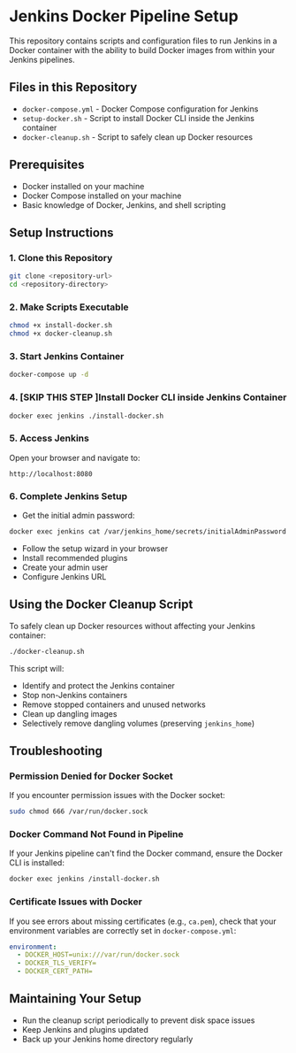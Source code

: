 # Jenkins Docker Pipeline Setup


This repository contains scripts and configuration files to run Jenkins in a Docker container with the ability to build Docker images from within your Jenkins pipelines.

## Files in this Repository

- `docker-compose.yml` - Docker Compose configuration for Jenkins
- `setup-docker.sh` - Script to install Docker CLI inside the Jenkins container
- `docker-cleanup.sh` - Script to safely clean up Docker resources

## Prerequisites

- Docker installed on your machine
- Docker Compose installed on your machine
- Basic knowledge of Docker, Jenkins, and shell scripting

## Setup Instructions

### 1. Clone this Repository

```bash
git clone <repository-url>
cd <repository-directory>
```

### 2. Make Scripts Executable

```bash
chmod +x install-docker.sh
chmod +x docker-cleanup.sh
```

### 3. Start Jenkins Container

```bash
docker-compose up -d
```

### 4. [SKIP THIS STEP ]Install Docker CLI inside Jenkins Container

```bash
docker exec jenkins ./install-docker.sh
```

### 5. Access Jenkins

Open your browser and navigate to:

```
http://localhost:8080
```

### 6. Complete Jenkins Setup

- Get the initial admin password:
```bash
docker exec jenkins cat /var/jenkins_home/secrets/initialAdminPassword
```

- Follow the setup wizard in your browser
- Install recommended plugins
- Create your admin user
- Configure Jenkins URL

## Using the Docker Cleanup Script

To safely clean up Docker resources without affecting your Jenkins container:

```bash
./docker-cleanup.sh
```

This script will:
- Identify and protect the Jenkins container
- Stop non-Jenkins containers
- Remove stopped containers and unused networks
- Clean up dangling images
- Selectively remove dangling volumes (preserving `jenkins_home`)

## Troubleshooting

### Permission Denied for Docker Socket

If you encounter permission issues with the Docker socket:

```bash
sudo chmod 666 /var/run/docker.sock
```

### Docker Command Not Found in Pipeline

If your Jenkins pipeline can't find the Docker command, ensure the Docker CLI is installed:

```bash
docker exec jenkins /install-docker.sh
```

### Certificate Issues with Docker

If you see errors about missing certificates (e.g., `ca.pem`), check that your environment variables are correctly set in `docker-compose.yml`:

```yaml
environment:
  - DOCKER_HOST=unix:///var/run/docker.sock
  - DOCKER_TLS_VERIFY=
  - DOCKER_CERT_PATH=
```

## Maintaining Your Setup

- Run the cleanup script periodically to prevent disk space issues
- Keep Jenkins and plugins updated
- Back up your Jenkins home directory regularly





